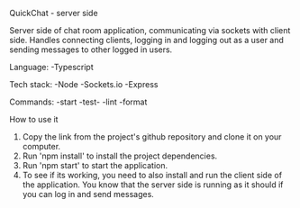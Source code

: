 QuickChat - server side

Server side of chat room application, communicating via sockets with client side. Handles connecting clients, logging in and logging out as a user and sending messages to other logged in users. 

Language:
-Typescript

Tech stack:
-Node
-Sockets.io
-Express

Commands:
-start
-test-
-lint
-format

How to use it
1. Copy the link from the project's github repository and clone it on your computer. 
2. Run 'npm install' to install the project dependencies.
3. Run 'npm start' to start the application.
4. To see if its working, you need to also install and run the client side of the application. You know that the server side is running as it should if you can log in and send messages.
